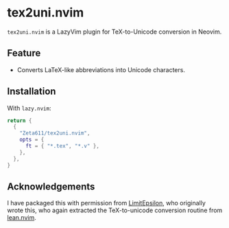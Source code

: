 # tex2uni.nvim

`tex2uni.nvim` is a LazyVim plugin for TeX-to-Unicode conversion in Neovim.

## Feature

- Converts LaTeX-like abbreviations into Unicode characters.

## Installation

With `lazy.nvim`:

```lua
return {
  {
    "Zeta611/tex2uni.nvim",
    opts = {
      ft = { "*.tex", "*.v" },
    },
  },
}
```

## Acknowledgements

I have packaged this with permission from [LimitEpsilon](https://github.com/LimitEpsilon), who originally wrote this, who again extracted the TeX-to-unicode conversion routine from [lean.nvim](https://github.com/Julian/lean.nvim).
